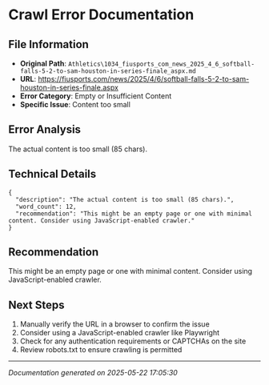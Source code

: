 # Crawl Error Documentation

## File Information
- **Original Path**: `Athletics\1034_fiusports_com_news_2025_4_6_softball-falls-5-2-to-sam-houston-in-series-finale_aspx.md`
- **URL**: https://fiusports.com/news/2025/4/6/softball-falls-5-2-to-sam-houston-in-series-finale.aspx
- **Error Category**: Empty or Insufficient Content
- **Specific Issue**: Content too small

## Error Analysis
The actual content is too small (85 chars).

## Technical Details
```
{
  "description": "The actual content is too small (85 chars).",
  "word_count": 12,
  "recommendation": "This might be an empty page or one with minimal content. Consider using JavaScript-enabled crawler."
}
```

## Recommendation
This might be an empty page or one with minimal content. Consider using JavaScript-enabled crawler.

## Next Steps
1. Manually verify the URL in a browser to confirm the issue
2. Consider using a JavaScript-enabled crawler like Playwright
3. Check for any authentication requirements or CAPTCHAs on the site
4. Review robots.txt to ensure crawling is permitted

---
*Documentation generated on 2025-05-22 17:05:30*
